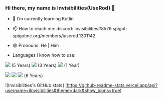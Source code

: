 ### Hi there, my name is Invisibilities(UseRod) 👋

- 🌱 I’m currently learning Kotlin
- 📫 How to reach me: 
        discord: Invisibilities#8579
        spigot: spigotmc.org/members/iuserod.1301142
- 😄 Pronouns: He | Him

- Languages i know how to use:


<img src="https://img.shields.io/badge/-JAVA-007396?logo=java&logoColor=fff"> (5 Years) <img src="https://img.shields.io/badge/-PYTHON-3776AB?logo=python&logoColor=fff"> (3 Years) <img src="https://img.shields.io/badge/-KOTLIN-7F52FF?logo=kotlin&logoColor=fff"> (1 Year)

<img src="https://img.shields.io/badge/-HTML5-E34F26?logo=html5&logoColor=fff"> <img src="https://img.shields.io/badge/-CSS3-1572B6?logo=css3&logoColor=fff"> <img src="https://img.shields.io/badge/-JAVASCRIPT-F7DF1E?logo=javascript&logoColor=fff"> (6 Years)


![Invisibilities's GitHub stats] (https://github-readme-stats.vercel.app/api?username=iInvisibilities&theme=dark&show_icons=true)

